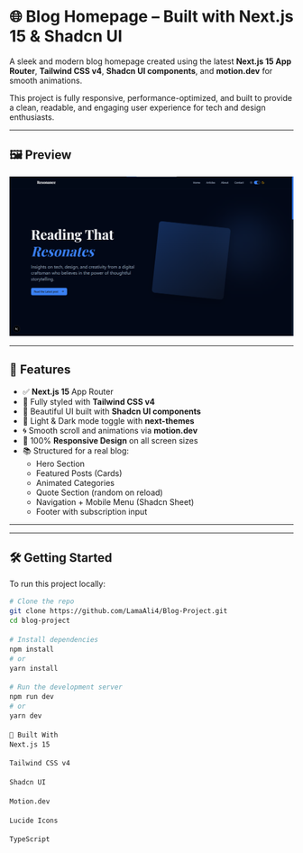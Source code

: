 # 🌐 Blog Homepage – Built with Next.js 15 & Shadcn UI

A sleek and modern blog homepage created using the latest **Next.js 15 App Router**, **Tailwind CSS v4**, **Shadcn UI components**, and **motion.dev** for smooth animations.

This project is fully responsive, performance-optimized, and built to provide a clean, readable, and engaging user experience for tech and design enthusiasts.

---

## 🖼️ Preview

![Blog Homepage Preview](./public/screenshot.png)

---

## 🚀 Features

- ✅ **Next.js 15** App Router
- 🎨 Fully styled with **Tailwind CSS v4**
- 🧩 Beautiful UI built with **Shadcn UI components**
- 🌙 Light & Dark mode toggle with **next-themes**
- 🌀 Smooth scroll and animations via **motion.dev**
- 📱 100% **Responsive Design** on all screen sizes
- 📚 Structured for a real blog:
  - Hero Section
  - Featured Posts (Cards)
  - Animated Categories
  - Quote Section (random on reload)
  - Navigation + Mobile Menu (Shadcn Sheet)
  - Footer with subscription input

---


---

## 🛠️ Getting Started

To run this project locally:

```bash
# Clone the repo
git clone https://github.com/LamaAli4/Blog-Project.git
cd blog-project

# Install dependencies
npm install
# or
yarn install

# Run the development server
npm run dev
# or
yarn dev

🧪 Built With
Next.js 15

Tailwind CSS v4

Shadcn UI

Motion.dev

Lucide Icons

TypeScript




